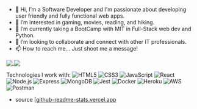 - 👋 Hi, I’m a Software Developer and I'm passionate about developing user friendly and fully functional web apps.
- 👀 I’m interested in gaming, movies, reading, and hiking.
- 🌱 I’m currently taking a BootCamp with MIT in Full-Stack web dev and Python.
- 💞️ I’m looking to collaborate and connect with other IT professionals.
- 📫 How to reach me... Just shoot me a message!

<a href="https://github.com/Ceci122">
  <img align="center" src="https://github-readme-stats.vercel.app/api?username=Ceci122&show_icons=true&theme=radical" />
</a>
<a href="https://github.com/Ceci122">
  <img align="center" src="https://github-readme-stats.vercel.app/api/top-langs?username=Ceci122&layout=compact&langs_count=6&theme=radical" />
</a>

Technologies I work with:
![HTML5](https://img.shields.io/badge/HTML5-E34F26?style=for-the-badge&logo=html5&logoColor=white)
![CSS3](https://img.shields.io/badge/CSS3-1572B6?style=for-the-badge&logo=css3&logoColor=white)
![JavaScript](https://img.shields.io/badge/JavaScript-F7DF1E?style=for-the-badge&logo=javascript&logoColor=black)
![React](https://img.shields.io/badge/React-61DAFB?style=for-the-badge&logo=react&logoColor=black)
![Node.js](https://img.shields.io/badge/Node.js-339933?style=for-the-badge&logo=node.js&logoColor=white)
![Express](https://img.shields.io/badge/Express-000000?style=for-the-badge&logo=express&logoColor=white)
![MongoDB](https://img.shields.io/badge/MongoDB-47A248?style=for-the-badge&logo=mongodb&logoColor=white)
![Jest](https://img.shields.io/badge/Jest-C21325?style=for-the-badge&logo=jest&logoColor=white)
![Docker](https://img.shields.io/badge/Docker-2496ED?style=for-the-badge&logo=docker&logoColor=white)
![Heroku](https://img.shields.io/badge/Heroku-430098?style=for-the-badge&logo=heroku&logoColor=white)
![AWS](https://img.shields.io/badge/AWS-232F3E?style=for-the-badge&logo=amazon-aws&logoColor=white)
![Postman](https://img.shields.io/badge/Postman-FF6C37?style=for-the-badge&logo=postman&logoColor=white)

- source [[github-readme-stats.vercel.app](https://github.com/anuraghazra/github-readme-stats)

<!---
Ceci122/Ceci122 is a ✨ special ✨ repository because its `README.md` (this file) appears on your GitHub profile.
You can click the Preview link to take a look at your changes.
--->
